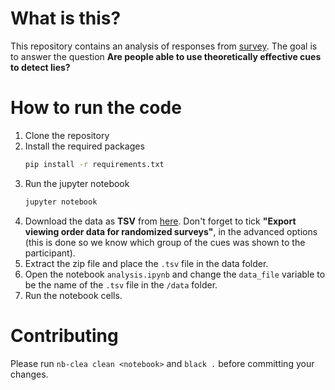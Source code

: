 # What is this?

This repository contains an analysis of responses from [survey](https://unil.qualtrics.com/jfe/form/SV_bpBDplVZyRJpZ0q). The goal is to answer the question **Are people able to use theoretically effective cues to detect lies?**

# How to run the code

1. Clone the repository
2. Install the required packages
    ```bash
    pip install -r requirements.txt
    ```
3. Run the jupyter notebook
    ```bash
    jupyter notebook
    ```
4. Download the data as **TSV** from [here](https://unil.qualtrics.com/responses/#/surveys/SV_bpBDplVZyRJpZ0q). 
   Don't forget to tick **"Export viewing order data for randomized surveys"**, in the advanced options (this is done so we know which group of the cues was shown to the participant). 
5. Extract the zip file and place the `.tsv`  file in the data folder.
6. Open the notebook `analysis.ipynb` and change the `data_file` variable to be the name of the `.tsv` file in the `/data` folder.
7. Run the notebook cells.

# Contributing

Please run `nb-clea clean <notebook>` and `black .`  before committing your changes.
